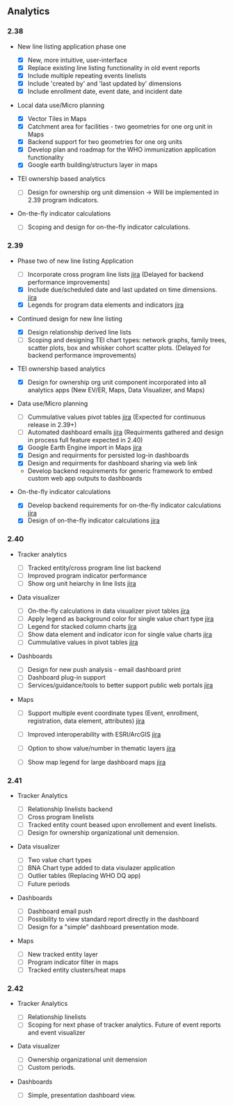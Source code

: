 ## Analytics

### 2.38

-   New line listing application phase one

    -  [x] New, more intuitive, user-interface
    -  [x] Replace existing line listing functionality in old event reports
    -  [x] Include multiple repeating events linelists
    -  [x] Include 'created by' and 'last updated by' dimensions
    -  [x] Include enrollment date, event date, and incident date

-   Local data use/Micro planning

    -  [x] Vector Tiles in Maps
    -  [x] Catchment area for facilities - two geometries for one org unit in Maps
    -  [x] Backend support for two geometries for one org units
    -  [x] Develop plan and roadmap for the WHO immunization application functionality
    -  [x] Google earth building/structurs layer in maps

-   TEI ownership based analytics

    -  [ ] Design for ownership org unit dimension -> Will be implemented in 2.39 program indicators.

-   On-the-fly indicator calculations

    -  [ ] Scoping and design for on-the-fly indicator calculations.

### 2.39

-   Phase two of new line listing Application
    -  [ ] Incorporate cross program line lists [jira](https://jira.dhis2.org/browse/DHIS2-7458) (Delayed for backend performance improvements)
    -  [x] Include due/scheduled date and last updated on time dimensions. [jira](https://jira.dhis2.org/browse/DHIS2-12309)
    -  [x] Legends for program data elements and indicators [jira](https://jira.dhis2.org/browse/DHIS2-75)

-  Continued design for new line listing
    -   [x] Design relationship derived line lists
    -   [ ] Scoping and designing TEI chart types: network graphs, family trees, scatter plots, box and whisker cohort scatter plots. (Delayed for backend performance improvements)
 
-   TEI ownership based analytics

    -   [x] Design for ownership org unit component incorporated into all analytics apps (New EV/ER, Maps, Data Visualizer, and Maps)

-   Data use/Micro planning
    -   [ ] Cummulative values pivot tables [jira](https://jira.dhis2.org/browse/DHIS2-5497) (Expected for continuous release in 2.39+)
    -   [ ] Automated dashboard emails [jira](https://jira.dhis2.org/browse/DHIS2-12101) (Requirments gathered and design in process full feature expected in 2.40)
    -   [x] Google Earth Engine import in Maps [jira](https://jira.dhis2.org/browse/DHIS2-11966)
    -   [x] Design and requirments for persisted log-in dashboards
    -   [x] Design and requirments for dashboard sharing via web link
    -   Develop backend requirements for generic framework to embed custom web app outputs to dashboards

-   On-the-fly indicator calculations

    -   [x] Develop backend requirements for on-the-fly indicator calculations [jira](https://dhis2.atlassian.net/browse/DHIS2-13871)
    -   [x] Design of on-the-fly indicator calculations [jira](https://dhis2.atlassian.net/browse/DHIS2-13871)

### 2.40

-   Tracker analytics 

    -   [ ] Tracked entity/cross program line list backend
    -   [ ] Improved program indicator performance
    -   [ ] Show org unit heiarchy in line lists [jira](https://dhis2.atlassian.net/browse/DHIS2-1558)
   
-   Data visualizer

    -   [ ] On-the-fly calculations in data visualizer pivot tables [jira](https://dhis2.atlassian.net/browse/DHIS2-13871)
    -   [ ] Apply legend as background color for single value chart type [jira](https://dhis2.atlassian.net/browse/DHIS2-13702)
    -   [ ] Legend for stacked column charts [jira](https://dhis2.atlassian.net/browse/DHIS2-13783)  
    -   [ ] Show data element and indicator icon for single value charts [jira](https://dhis2.atlassian.net/browse/DHIS2-10496)
    -   [ ] Cummulative values in pivot tables [jira](https://dhis2.atlassian.net/browse/DHIS2-5497)

-   Dashboards 

    -   [ ] Design for new push analysis - email dashboard print
    -   [ ] Dashboard plug-in support
    -   [ ] Services/guidance/tools to better support public web portals [jira](https://dhis2.atlassian.net/browse/DHIS2-13716)

-   Maps

    - [ ] Support multiple event coordinate types (Event, enrollment, registration, data element, attributes) [jira](https://dhis2.atlassian.net/browse/DHIS2-8165) 
    - [ ] Improved interoperability with ESRI/ArcGIS [jira](https://dhis2.atlassian.net/browse/DHIS2-9526)
    - [ ] Option to show value/number in thematic layers [jira](https://jira.dhis2.org/browse/DHIS2-13356)
    - [ ] Show map legend for large dashboard maps [jira](https://dhis2.atlassian.net/browse/DHIS2-13242)


### 2.41
-   Tracker Analytics

    -   [ ] Relationship linelists backend 
    -   [ ] Cross program linelists 
    -   [ ] Tracked entity count beased upon enrollement and event linelists.  
    -   [ ] Design for ownership organizational unit demension.  

-   Data visualizer

    -   [ ] Two value chart types 
    -   [ ] BNA Chart type added to data visulazer application
    -   [ ] Outlier tables (Replacing WHO DQ app)
    -   [ ] Future periods  

-   Dashboards

    -   [ ] Dashboard email push
    -   [ ] Possibility to view standard report directly in the dashboard
    -   [ ] Design for a "simple" dashboard presentation mode. 

-   Maps
    -   [ ] New tracked entity layer 
    -   [ ] Program indicator filter in maps
    -   [ ] Tracked entity clusters/heat maps

### 2.42
-   Tracker Analytics

    - [ ] Relationship linelists  
    - [ ] Scoping for next phase of tracker analytics. Future of event reports and event visualizer

-   Data visualizer

    - [ ] Ownership organizational unit demension
    - [ ] Custom periods. 

-   Dashboards
    
    - [ ] Simple, presentation dashboard view. 
